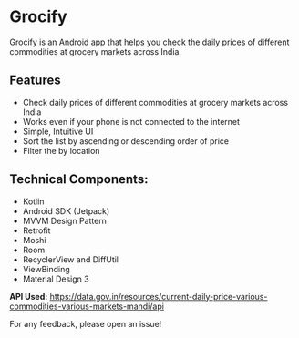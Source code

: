 # Grocify

Grocify is an Android app that helps you check the daily prices of different commodities at grocery markets across India.

## Features
- Check daily prices of different commodities at grocery markets across India
- Works even if your phone is not connected to the internet
- Simple, Intuitive UI
- Sort the list by ascending or descending order of price
- Filter the by location

## Technical Components:
- Kotlin
- Android SDK (Jetpack)
- MVVM Design Pattern
- Retrofit
- Moshi
- Room
- RecyclerView and DiffUtil
- ViewBinding
- Material Design 3

**API Used:** https://data.gov.in/resources/current-daily-price-various-commodities-various-markets-mandi/api

For any feedback, please open an issue!